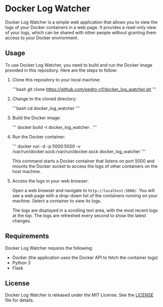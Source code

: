 # Docker Log Watcher

Docker Log Watcher is a simple web application that allows you to view the logs of your Docker containers in a web page. It provides a read-only view of your logs, which can be shared with other people without granting them access to your Docker environment.

## Usage

To use Docker Log Watcher, you need to build and run the Docker image provided in this repository. Here are the steps to follow:

1. Clone this repository to your local machine:

   '''bash
   git clone https://github.com/pedro-cf/docker_log_watcher.git
   '''

2. Change to the cloned directory:

   '''bash
   cd docker_log_watcher
   '''

3. Build the Docker image:

   '''
   docker build -t docker_log_watcher .
   '''

4. Run the Docker container:

   '''
   docker run -d -p 5000:5000 -v /var/run/docker.sock:/var/run/docker.sock docker_log_watcher
   '''

   This command starts a Docker container that listens on port 5000 and mounts the Docker socket to access the logs of other containers on the host machine.

5. Access the logs in your web browser:

   Open a web browser and navigate to `http://localhost:5000/`. You will see a web page with a drop-down list of the containers running on your machine. Select a container to view its logs.

   The logs are displayed in a scrolling text area, with the most recent logs at the top. The logs are refreshed every second to show the latest changes.

## Requirements

Docker Log Watcher requires the following:

* Docker (the application uses the Docker API to fetch the container logs)
* Python 3
* Flask

## License

Docker Log Watcher is released under the MIT License. See the [LICENSE](LICENSE) file for details.
